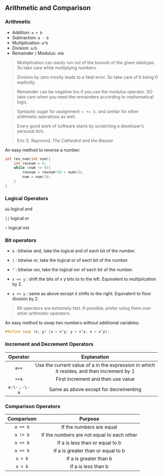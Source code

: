 
## Arithmetic and Comparison

### Arithmetic

- Addition: `a + b`
- Subtraction: `a - b`
- Multiplication: `a*b`
- Division: `a/b`
- Remainder / Modulus: `a%b`

> Multiplication can easily run out of the bounds of the given datatype. So take care while multiplying numbers. 

> Division by zero mostly leads to a fatal error. So take care of b being 0 explicitly.

> Remainder can be negative too if you use the modulus operator. SO take care when you need the remainders according to mathematical logic.

> Syntactic sugar for assignment: `c += 3;` and similar for other arithmetic operations as well. 

<div class ="epigraph"><blockquote><p> Every good work of software starts by scratching a developer’s personal itch.</p>
<footer>Eric S. Raymond, <cite>The Cathedral and the Bazaar</cite></footer></bockquote></div>

<span class="texthighlight">An easy method to reverse a number:</span>

```cpp
int rev_num(int num){
    int revnum = 0;
    while (num != 0){
        revnum = revnum*10 + num%10;
        num = num/10;
    }
}
```
### Logical Operators

`&&` logical and

`||` logical or

`!` logical not

### Bit operators

- `&` : bitwise and, take the logical and of each bit of the number.
- `|` : bitwise or, take the logical or of each bit of the number.
- `^` : bitwise xor, take the logical xor of each bit of the number.

- `x << y` : shift the bits of x y bits to to the left. Equivalent to multiplication by 2.
- `x >> y` : same as above except it shifts to the right. Equivalent to floor division by 2.

> Bit operators are extremely fast. If possible, prefer using them over other arithmetic operators.

<span class="texthighlight">An easy method to swap two numbers without additional variables:</span>


```cpp
#define swap (x, y) {x = x^y; y = x^y; x = x^y};
```

### Increment and Decrement Operators

|Operator | Explanation |
| :---: | :---: |
| `a++` | Use the current value of a in the expression in which it resides, and then increment by 1 |
| `++a` | First increment and then use value |
| `a-\-` ; `-\-a` | Same as above except for decrementing |

### Comparison Operators

|Comparison|Purpose|
|:----:|:----:|
| `a == b` | If the numbers are equal|
| `a != b` | If the numbers are not equal to each other|
| `a <= b` | If a is less than or equal to b|
| `a >= b` | If a is greater than or equal to b|
| `a > b` | If a is greater than b|
| `a < b` | If a is less than b|


